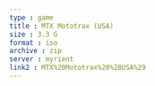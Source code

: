 ```yaml
---
type : game
title : MTX Mototrax (USA)
size : 3.3 G
format : iso
archive : zip
server : myrient
link2 : MTX%20Mototrax%20%28USA%29
---
```

